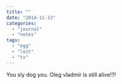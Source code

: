```yaml
---
title: ""
date: "2014-11-13"
categories: 
  - "journal"
  - "notes"
tags: 
  - "egg"
  - "lost"
  - "tv"
---
```


You sly dog you. Oleg vladmir is still alive!?!
